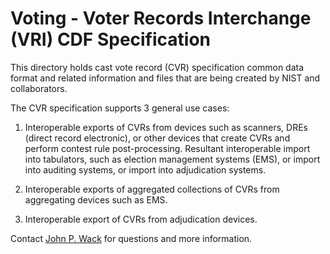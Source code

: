 # Voting - Voter Records Interchange (VRI) CDF Specification

This directory holds cast vote record (CVR) specification common data format and related information and files that are being created by NIST and collaborators.  

The CVR specification supports 3 general use cases:

1. Interoperable exports of CVRs from devices such as scanners, DREs (direct record electronic), or other devices that create CVRs and perform contest rule post-processing. Resultant interoperable import into tabulators, such as election management systems (EMS), or import into auditing systems, or import into adjudication systems.

2. Interoperable exports of aggregated collections of CVRs from aggregating devices such as EMS.

3. Interoperable export of CVRs from adjudication devices.


Contact [John P. Wack](mailto:john.wack@nist.gov) for questions and more information.

